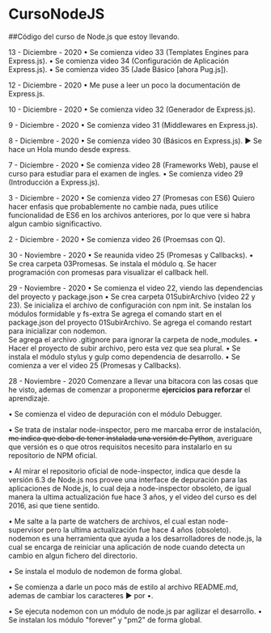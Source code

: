 # CursoNodeJS
##Código del curso de Node.js que estoy llevando.

13 - Diciembre - 2020
• Se comienza video 33 (Templates Engines para Express.js).
• Se comienza video 34 (Configuración de Aplicación Express.js).
• Se comienza video 35 (Jade Básico [ahora Pug.js]).

12 - Diciembre - 2020
• Me puse a leer un poco la documentación de Express.js.

10 - Diciembre - 2020
• Se comienza video 32 (Generador de Express.js).


 9 - Diciembre - 2020
• Se comienza video 31 (Middlewares en Express.js).

 8 - Diciembre - 2020
• Se comienza video 30 (Básicos en Express.js).
  ► Se hace un Hola mundo desde express.

 7 - Diciembre - 2020
• Se comienza video 28 (Frameworks Web), pause el curso para estudiar para el examen de ingles.
• Se comienza video 29 (Introducción a Express.js).

 3 - Diciembre - 2020
• Se comienza video 27 (Promesas con ES6)
  Quiero hacer enfasis que probablemente no cambie nada, pues utilice funcionalidad
  de ES6 en los archivos anteriores, por lo que vere si habra algun cambio significactivo.

 2 - Diciembre - 2020
• Se comienza video 26 (Proemsas con Q).

30 - Noviembre - 2020
• Se reaunida video 25 (Promesas y Callbacks).
• Se crea carpeta 03Promesas.
  Se instala el módulo q.
  Se hacer programación con promesas para visualizar el callback hell.

29 - Noviembre - 2020
• Se comienza el video 22, viendo las dependencias del proyecto y package.json
• Se crea carpeta 01SubirArchivo (video 22 y 23).
  Se inicializa el archivo de configuración con npm init.
  Se instalan los módulos formidable y fs-extra
  Se agrega el comando start en el package.json del proyecto 01SubirArchivo.
  Se agrega el comando restart para inicializar con nodemon.  
  Se agrega el archivo .gitignore para ignorar la carpeta de node_modules.
• Hacer el proyecto de subir archivo, pero esta vez que sea plural.
• Se instala el módulo stylus y gulp como dependencia de desarrollo.
• Se comienza a ver el video 25 (Promesas y Callbacks).

28 - Noviembre - 2020
Comenzare a llevar una bitacora con las cosas que he visto, ademas
de comenzar a proponerme **ejercicios para reforzar** el aprendizaje.

• Se comienza el video de depuración con el módulo Debugger.

• Se trata de instalar node-inspector, pero me marcaba error de instalación,
    ~~me indica que debo de tener instalada una versión de Python~~,
    averiguare que versión es o que otros requisitos necesito para
    instalarlo en su repositorio de NPM oficial.

• Al mirar el repositorio oficial de node-inspector, indica que desde la
    versión 6.3 de Node.js nos provee una interface de depuración para
    las aplicaciones de Node.js, lo cual deja a node-inspector obsoleto,
    de igual manera la ultima actualización fue hace 3 años, y el video
    del curso es del 2016, asi que tiene sentido.

• Me salte a la parte de watchers de archivos, el cual estan
  node-supervisor pero la ultima actualización fue hace 4 años (obsoleto).
  nodemon es una herramienta que ayuda a los desarrolladores de node.js,
  la cual se encarga de reiniciar una aplicación de node cuando detecta
  un cambio en algun fichero del directorio.

• Se instala el modulo de nodemon de forma global.

• Se comienza a darle un poco más de estilo al archivo README.md, ademas
  de cambiar los caracteres ► por •.

• Se ejecuta nodemon con un módulo de node.js par agilizar el desarrollo.
• Se instalan los módulo "forever" y "pm2" de forma global.


